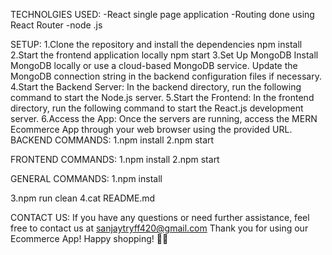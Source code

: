TECHNOLGIES USED:
-React single page application
-Routing done using React Router
-node .js

SETUP:
1.Clone the repository and install the dependencies
  npm install
2.Start the frontend application locally
  npm start
3.Set Up MongoDB
  Install MongoDB locally or use a cloud-based MongoDB service. Update the MongoDB connection string in the backend configuration files if necessary.
4.Start the Backend Server:
  In the backend directory, run the following command to start the Node.js server.
5.Start the Frontend: 
  In the frontend directory, run the following command to start the React.js development server.
6.Access the App: 
  Once the servers are running, access the MERN Ecommerce App through your web browser using the provided URL.
BACKEND COMMANDS:
1.npm install 
2.npm start


FRONTEND COMMANDS:
1.npm install 
2.npm start

GENERAL COMMANDS:
1.npm install

3.npm run clean
4.cat README.md

CONTACT US:
If you have any questions or need further assistance, feel free to contact us at sanjaytryff420@gmail.com
Thank you for using our  Ecommerce App! Happy shopping! 🛒🎉
